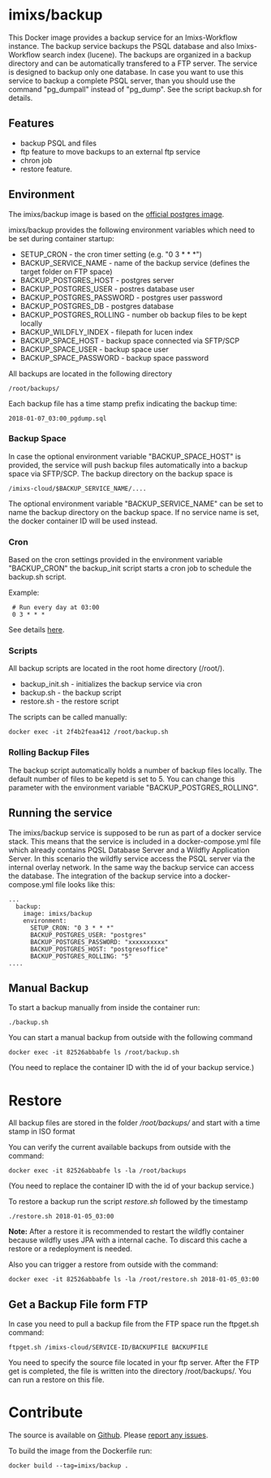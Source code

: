 # imixs/backup

This Docker image provides a backup service for an Imixs-Workflow instance. The backup service backups the PSQL database and also Imixs-Workflow search index (lucene). The backups are organized in a backup directory and can be automatically transfered to a FTP server. 
The service is designed to backup only one database. In case you want to use this service to backup a complete PSQL server, than you should use the command "pg\_dumpall" instead of "pg\_dump". See the script backup.sh for details. 


## Features
* backup PSQL and files
* ftp feature to move backups to an external ftp service
* chron job
* restore feature.

## Environment
The imixs/backup image is based on the [official postgres image](https://hub.docker.com/_/postgres/).

imixs/backup provides the following environment variables which need to be set during container startup:

* SETUP\_CRON - the cron timer setting (e.g. "0 3 * * *")
* BACKUP\_SERVICE\_NAME - name of the backup service (defines the target folder on FTP space)
* BACKUP\_POSTGRES\_HOST - postgres server
* BACKUP\_POSTGRES\_USER - postres database user
* BACKUP\_POSTGRES\_PASSWORD - postgres user password
* BACKUP\_POSTGRES\_DB - postgres database 
* BACKUP\_POSTGRES\_ROLLING - number ob backup files to be kept locally
* BACKUP\_WILDFLY\_INDEX - filepath for lucen index
* BACKUP\_SPACE\_HOST - backup space connected via SFTP/SCP 
* BACKUP\_SPACE\_USER - backup space user 
* BACKUP\_SPACE\_PASSWORD - backup space password 


All backups are located in the following directory 

	/root/backups/
	
Each backup file has a time stamp prefix indicating the backup time:

	2018-01-07_03:00_pgdump.sql
 
### Backup Space
In case the optional environment variable "BACKUP\_SPACE\_HOST" is provided, the service will push backup files automatically into a backup space via SFTP/SCP.
The backup directory on the backup space is

    /imixs-cloud/$BACKUP_SERVICE_NAME/....
    
The optional environment variable  "BACKUP\_SERVICE\_NAME" can be set to name the backup directory on the backup space. If no service name is set, the docker container ID will be used instead.  


### Cron
Based on the cron settings provided in the environment variable "BACKUP\_CRON" the backup\_init script starts a cron job to schedule the backup.sh script.

Example:

     # Run every day at 03:00
     0 3 * * *   

See details [here](https://wiki.ubuntuusers.de/Cron/).

### Scripts
All backup scripts are located in the root home directory (/root/). 

 * backup_init.sh - initializes the backup service via cron
 * backup.sh - the backup script
 * restore.sh - the restore script

The scripts can be called manually:

    docker exec -it 2f4b2feaa412 /root/backup.sh

### Rolling Backup Files

The backup script automatically holds a number of backup files locally. The default number of files to be kepetd is set to 5. You can change this parameter with the environment variable "BACKUP\_POSTGRES\_ROLLING".

## Running the service

The imixs/backup service is supposed to be run as part of a docker service stack. This means that the service is included in a docker-compose.yml file which already contains PQSL Database Server and a Wildfly Application Server. 
In this scenario the wildfly service access the PSQL server via the internal overlay network. In the same way the backup service can access the database. The integration of the backup service into a docker-compose.yml file looks like this:

	...
	  backup:
	    image: imixs/backup
	    environment:
	      SETUP_CRON: "0 3 * * *"
	      BACKUP_POSTGRES_USER: "postgres"
	      BACKUP_POSTGRES_PASSWORD: "xxxxxxxxxx"
	      BACKUP_POSTGRES_HOST: "postgresoffice"
	      BACKUP_POSTGRES_ROLLING: "5"
	....


## Manual Backup

To start a backup manually from inside the container run:

	./backup.sh

You can start a manual backup from outside with the following command

	docker exec -it 82526abbabfe ls /root/backup.sh

(You need to replace the container ID with the id of your backup service.)

# Restore

All backup files are stored in the folder _/root/backups/_ and start with a time stamp in ISO format

You can verify the current available backups from outside with the command:

	docker exec -it 82526abbabfe ls -la /root/backups

(You need to replace the container ID with the id of your backup service.)

To restore a backup run the script _restore.sh_ followed by the timestamp

	./restore.sh 2018-01-05_03:00
	

**Note:** After a restore it is recommended to restart the wildfly container because wildfly uses JPA with a internal cache. To discard this cache a restore or a redeployment is needed. 


Also you can trigger a restore from outside with the command:

	docker exec -it 82526abbabfe ls -la /root/restore.sh 2018-01-05_03:00
	
## Get a Backup File form FTP

In case you need to pull a backup file from the FTP space run the ftpget.sh command:

	ftpget.sh /imixs-cloud/SERVICE-ID/BACKUPFILE BACKUPFILE

You need to specify the source file located in your ftp server. After the FTP get is completed, the file is written into the directory /root/backups/. 
You can run a restore on this file.

     
# Contribute
The source is available on [Github](https://github.com/imixs/imixs-docker). Please [report any issues](https://github.com/imixs/imixs-docker/issues).

To build the image from the Dockerfile run: 

    docker build --tag=imixs/backup .
 